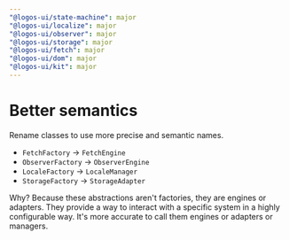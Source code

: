 ```yaml
---
"@logos-ui/state-machine": major
"@logos-ui/localize": major
"@logos-ui/observer": major
"@logos-ui/storage": major
"@logos-ui/fetch": major
"@logos-ui/dom": major
"@logos-ui/kit": major
---
```


# Better semantics

Rename classes to use more precise and semantic names.

- `FetchFactory` -> `FetchEngine`
- `ObserverFactory` -> `ObserverEngine`
- `LocaleFactory` -> `LocaleManager`
- `StorageFactory` -> `StorageAdapter`

Why? Because these abstractions aren't factories, they are engines or adapters. They provide a way to interact with a specific system in a highly configurable way. It's more accurate to call them engines or adapters or managers.
